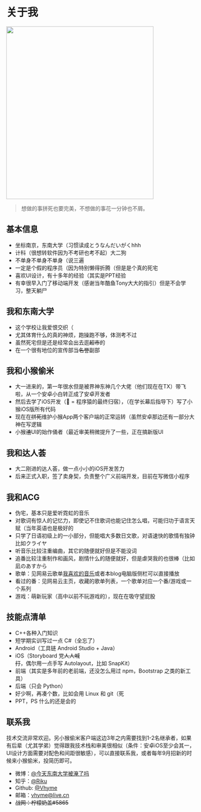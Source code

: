 # 关于我

<img width="390" height="456" src="http://static.myseu.cn/2017-07-07-sizuru.png" class="moe">

> 想做的事拼死也要完美，不想做的事花一分钟也不屑。

## 基本信息
- 坐标南京，东南大学（习惯读成とうなんだいがくhhh
- 计科（很想转软件因为不考研也考不起）大二狗
- 不单身不单身不单身（说三遍
- 一定是个假的程序员（因为特别懒得折腾（但是是个真的死宅
- 喜欢UI设计，有十多年的经验（其实是PPT经验
- 有幸很早入门了移动端开发（感谢当年酷鱼Tony大大的指引）但是不会学习，整天躺尸

## 我和东南大学
- 这个学校让我爱恨交织（
- 尤其体育什么的真的神烦，跑操跑不够，体测考不过
- 虽然死宅但是还是经常会出去逛~~超市~~的
- 在一个很有地位的宣传部当~~名誉~~副部

## 我和小猴偷米
- 大一进来的，第一年很水但是被界神东神几个大佬（他们现在在TX）带飞啦，从一个安卓小白转正成了安卓开发者
- 然后去学了iOS开发（🍎 = 程序猿的最终归宿），（在学长幕后指导下）写了小猴iOS版所有代码
- 现在在~~拼死~~维护小猴App两个客户端的正常运转（虽然安卓那边还有一部分大神在写逻辑
- 小猴~~渣~~UI的始作俑者（最近审美稍微提升了一些，正在搞新版UI

## 我和达人荟
- 大二刚进的达人荟，做一点小小的iOS开发苦力
- 后来正式入职，签了卖身契，负责整个广义前端开发，目前在写微信小程序

## 我和ACG
- 伪宅，基本只是爱听霓虹的音乐
- 对歌词有惊人的记忆力，即使记不住歌词也能记住怎么唱，可能归功于语言天赋（当年英语也是极好的
- 只学了日语初级上的一小部分，但能唱大多数日文歌，对语速快的歌情有独钟比如クライヤ
- 听音乐比较注重编曲，其它的随便就好但是不能没词
- 追番比较注重制作和画风，剧情什么的随便就好，但是虐哭我的也很棒（比如凪のあすから
- 歌单：见网易云歌单[我喜欢的音乐](http://music.163.com/playlist/16249817/18769885)或者本blog电脑版侧栏可以直接播放
- 看过的番：见网易云主页，收藏的歌单列表，一个歌单对应一个番/游戏或一个系列
- 游戏：萌新玩家（高中以前不玩游戏的），现在在吸守望屁股

## 技能点清单
- C++各种入门知识
- 短学期实训写过一点 C#（全忘了）
- Android（工具链 Android Studio + Java）
- iOS（Storyboard 党~~人人喊打~~，偶尔用一点手写 Autolayout，比如 SnapKit）
- 前端（其实是多年前的老前端，还没怎么用过 npm，Bootstrap 之类的新工具）
- 后端（只会 Python）
- 好少啊，再凑个数，比如会用 Linux 和 git（死
- PPT，PS 什么的还是会的

## 联系我
技术交流非常欢迎。另小猴偷米客户端这边3年之内需要找到1-2名继承者，如果有后辈（尤其学弟）觉得跟我技术栈和审美很相似（条件：安卓iOS至少会其一，UI设计方面需要对配色和间距很敏感），可以直接联系我，或者每年9月招新的时候来小猴偷米，投简历即可。
- 微博：[@今天东南大学被淹了吗](https://weibo.com/vhyme)
- 知乎：[@Riku](https://zhihu.com/people/vhyme)
- Github: [@Vhyme](https://github.com/vhyme)
- 邮箱：[vhyme@live.cn](mailto:vhyme@live.cn)
- ~~战网：柠檬奶盖#5865~~
